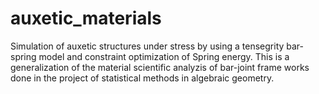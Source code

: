 # auxetic_materials
Simulation of auxetic structures under stress by using a tensegrity bar-spring model and constraint optimization of Spring energy. This is a generalization of the material scientific analyzis of bar-joint frame works done in the project of statistical methods in algebraic geometry.
